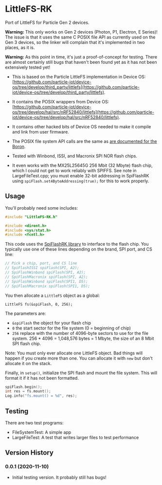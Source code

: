 # LittleFS-RK 

Port of LittleFS for Particle Gen 2 devices.

**Warning:** This only works on Gen 2 devices (Photon, P1, Electron, E Series)! The issue is that it uses the same C POSIX file API as currently used on the Gen 3 devices, so the linker will complain that it's implemented in two places, as it is. 

**Warning:** As this point in time, it's just a proof-of-concept for testing. There are almost certainly still bugs that haven't been found yet as it has not been extensively tested yet!

- This is based on the Particle LittleFS implementation in Device OS: [https://github.com/particle-iot/device-os/tree/develop/third_party/littlefs](https://github.com/particle-iot/device-os/tree/develop/third_party/littlefs).

- It contains the POSIX wrappers from Device OS: [https://github.com/particle-iot/device-os/tree/develop/hal/src/nRF52840/littlefs](https://github.com/particle-iot/device-os/tree/develop/hal/src/nRF52840/littlefs).

- It contains other hacked bits of Device OS needed to make it compile and link from user firmware.

- The POSIX file system API calls are the same as [are documented for the Boron](https://docs.particle.io/reference/device-os/firmware/boron/#file-system).

- Tested with Winbond, ISSI, and Macronix SPI NOR flash chips.  

- It even works with the MX25L25645G 256 Mbit (32 Mbyte) flash chip, which I could not get to work reliably with SPIFFS. See note in LargeFileTest.cpp; you must enable 32-bit addressing in SpiFlashRK using `spiFlash.set4ByteAddressing(true);` for this to work properly.

## Usage

You'll probably need some includes:

```cpp
#include "LittleFS-RK.h"

#include <dirent.h>
#include <sys/stat.h>
#include <fcntl.h>
```

This code uses the [SpiFlashRK library](https://github.com/rickkas7/SpiFlashRK) to interface to the flash chip. You typically use one of these lines depending on the brand, SPI port, and CS line:

```cpp
// Pick a chip, port, and CS line
// SpiFlashISSI spiFlash(SPI, A2);
// SpiFlashWinbond spiFlash(SPI, A2);
// SpiFlashMacronix spiFlash(SPI, A2);
// SpiFlashWinbond spiFlash(SPI1, D5);
// SpiFlashMacronix spiFlash(SPI1, D5);
```

You then allocate a `LittleFS` object as a global:

```
LittleFS fs(&spiFlash, 0, 256);
```

The parameters are:

- `&spiFlash` the object for your flash chip
- `0` the start sector for the file system (0 = beginning of chip)
- `256` replace with the number of 4096-byte sectors to use for the file system. 256 * 4096 = 1,048,576 bytes = 1 Mbyte, the size of an 8 Mbit SPI flash chip. 

Note: You must only ever allocate one LittleFS object. Bad things will happen if you create more than one. You can allocate it with `new` but don't allocate it on the stack.

Finally, in `setup()`, initialize the SPI flash and mount the file system. This will format it if it has not been formatted.

```cpp
spiFlash.begin();
int res = fs.mount();
Log.info("fs.mount() = %d", res);
```

## Testing

There are two test programs:

- FileSystemTest: A simple app
- LargeFileTest: A test that writes larger files to test performance


## Version History

### 0.0.1 (2020-11-10)

- Initial testing version. It probably still has bugs!

